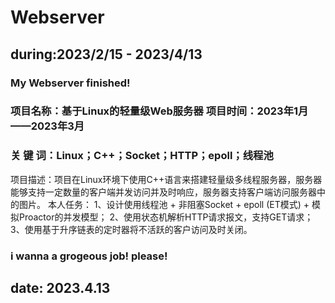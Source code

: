 # Webserver
##  during:2023/2/15 - 2023/4/13
### My Webserver finished!

### 项目名称：基于Linux的轻量级Web服务器			 	 	项目时间：2023年1月——2023年3月        
### 关 键 词：Linux；C++；Socket；HTTP；epoll；线程池

项目描述：项目在Linux环境下使用C++语言来搭建轻量级多线程服务器，服务器能够支持一定数量的客户端并发访问并及时响应，服务器支持客户端访问服务器中的图片。
本人任务：
      1、设计使用线程池 + 非阻塞Socket + epoll (ET模式) + 模拟Proactor的并发模型；
      2、使用状态机解析HTTP请求报文，支持GET请求；
      3、使用基于升序链表的定时器将不活跃的客户访问及时关闭。

### i wanna a grogeous job! please!

## date: 2023.4.13
